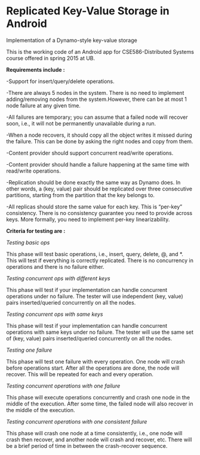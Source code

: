 # Replicated Key-Value Storage in Android

Implementation of a Dynamo-style key-value storage

This is the working code of an Android app for CSE586-Distributed Systems course offered in spring 2015 at UB.

**Requirements include :**

-Support for insert/query/delete operations.

-There are always 5 nodes in the system. There is no need to implement adding/removing nodes from the system.However, there can be at most 1 node failure at any given time. 

-All failures are temporary; you can assume that a failed node will recover soon, i.e., it will not be permanently   unavailable during a run. 

-When a node recovers, it should copy all the object writes it missed during the failure. This can be done by asking the right nodes and copy from them. 

-Content provider should support concurrent read/write operations. 

-Content provider should handle a failure happening at the same time with read/write operations. 

-Replication should be done exactly the same way as Dynamo does. In other words, a (key, value) pair should be replicated over three consecutive partitions, starting from the partition that the key belongs to. 

-All replicas should store the same value for each key. This is “per-key” consistency. There is no consistency guarantee you need to provide across keys. More formally, you need to implement per-key linearizability.


**Criteria for testing are :**

_*Testing basic ops*_

This phase will test basic operations, i.e., insert, query, delete, @, and *. This will test if everything is correctly replicated. There is no concurrency in operations and there is no failure either.

_*Testing concurrent ops with different keys*_

This phase will test if your implementation can handle concurrent operations under no failure.
The tester will use independent (key, value) pairs inserted/queried concurrently on all the nodes.

_*Testing concurrent ops with same keys*_

This phase will test if your implementation can handle concurrent operations with same keys under no failure.
The tester will use the same set of (key, value) pairs inserted/queried concurrently on all the nodes.

_*Testing one failure*_

This phase will test one failure with every operation.
One node will crash before operations start. After all the operations are done, the node will recover.
This will be repeated for each and every operation.

_*Testing concurrent operations with one failure*_

This phase will execute operations concurrently and crash one node in the middle of the execution. After some time, the failed node will also recover in the middle of the execution.

_*Testing concurrent operations with one consistent failure*_

This phase will crash one node at a time consistently, i.e., one node will crash then recover, and another node will crash and recover, etc.
There will be a brief period of time in between the crash-recover sequence.




